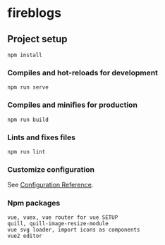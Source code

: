 # fireblogs

## Project setup
```
npm install
```

### Compiles and hot-reloads for development
```
npm run serve
```

### Compiles and minifies for production
```
npm run build
```

### Lints and fixes files
```
npm run lint
```

### Customize configuration
See [Configuration Reference](https://cli.vuejs.org/config/).

### Npm packages
```
vue, vuex, vue router for vue SETUP
quill, quill-image-resize-module
vue svg loader, import icons as components
vue2 editor
```
